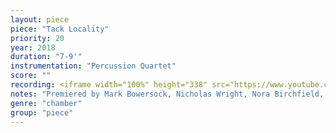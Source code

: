 ```yaml
---
layout: piece
piece: "Tack Locality"
priority: 20
year: 2018
duration: "7-9'"
instrumentation: "Percussion Quartet"
score: ""
recording: <iframe width="100%" height="338" src="https://www.youtube.com/embed/28p6RcKDaYI" frameborder="0" allow="autoplay; encrypted-media" allowfullscreen></iframe>
notes: "Premiered by Mark Bowersock, Nicholas Wright, Nora Birchfield, and Zack Frieze at the University of Kansas"
genre: "chamber"
group: "piece"
---
```

